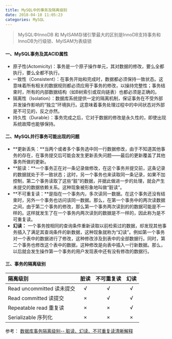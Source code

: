 ```yaml
---
title: MySQL中的事务及隔离级别
date: 2018-04-18 11:05:23
categories: MySQL
---
```


> MySQL中InnoDB 和 MyISAM存储引擎最大的区别是InnoDB支持事务和InnoDB为行级锁、MyISAM为表级锁

#### 一、MySQL事务及其ACID属性

<!-- more -->

* 原子性(Actomicity)：事务是一个原子操作单元，其对数据的修改，要么全都执行，要么全都不执行。
* 一致性（Consistent）：在事务开始和完成时，数据都必须保持一致状态。这意味着所有相关的数据规则都必须应用于事务的修改，以操持完整性；事务结束时，所有的内部数据结构（如B树索引或双向链表）也都必须是正确的。
* 隔离性（Isolation）：数据库系统提供一定的隔离机制，保证事务在不受外部并发操作影响的“独立”环境执行。这意味着事务处理过程中的中间状态对外部是不可见的，反之亦然。
* 持久性（Durable）：事务完成之后，它对于数据的修改是永久性的，即使出现系统故障也能够保持。
#### 二、MySQL并行事务可能出现的问题
*  **更新丢失：**当两个或者多个事务选中同一行数据修改，由于不知道其他事务的存在，在事务提交后可能会发生更新丢失问题——最后的更新覆盖了其他事务所做的更新。
*  **脏读：**一个事务正在对一条记录做修改，在这个事务并提交前，这条记录的数据就处于不一致状态；这时，另一个事务也来读取同一条记录，如果不加控制，第二个事务读取了这些“脏”的数据，并据此做进一步的处理，就会产生未提交的数据依赖关系。这种现象被形象地叫做“脏读”。
*  **不可重复读：**是指在一个事务内，多次读同一数据。在这个事务还没有结束时，另外一个事务也访问该同一数据。那么，在第一个事务中的两次读数据之间，由于第二个事务的修改，那么第一个事务两次读到的的数据可能是不一样的。这样就发生了在一个事务内两次读到的数据是不一样的，因此称为是不可重复读。
*  **幻读：** 一个事务按相同的查询条件重新读取以前检索过的数据，却发现其他事务插入了满足其查询条件的新数据，这种现象就称为“幻读”。例如第一个事务对一个表中的数据进行了修改，这种修改涉及到表中的全部数据行。同时，第二个事务也修改这个表中的数据，这种修改是向表中插入一行新数据。那么，以后就会发生操作第一个事务的用户发现表中还有没有修改的数据行。

#### 三、事务的隔离级别
隔离级别|脏读|不可重复读|幻读
 :- | :-: | :-: | :-: 
Read uncommitted 读未提交 | √ | √ | √
Read committed 读提交 | × | √ | √
Repeatable read 重复读 | × | × | √
Serializable 序列化 | × | × | ×

参考： [ 数据库事务隔离级别-- 脏读、幻读、不可重复读清晰解释 ](https://blog.csdn.net/jiesa/article/details/51317164)